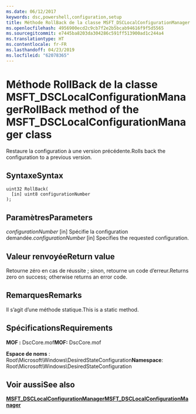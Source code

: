 ```yaml
---
ms.date: 06/12/2017
keywords: dsc,powershell,configuration,setup
title: Méthode RollBack de la classe MSFT_DSCLocalConfigurationManager
ms.openlocfilehash: 4956900ecd2c9cb7f2e2b5bcab94616f9f5d5565
ms.sourcegitcommit: e7445ba8203da304286c591ff513900ad1c244a4
ms.translationtype: HT
ms.contentlocale: fr-FR
ms.lasthandoff: 04/23/2019
ms.locfileid: "62078365"
---
```

# <a name="rollback-method-of-the-msftdsclocalconfigurationmanager-class"></a><span data-ttu-id="a7206-103">Méthode RollBack de la classe MSFT_DSCLocalConfigurationManager</span><span class="sxs-lookup"><span data-stu-id="a7206-103">RollBack method of the MSFT_DSCLocalConfigurationManager class</span></span>

<span data-ttu-id="a7206-104">Restaure la configuration à une version précédente.</span><span class="sxs-lookup"><span data-stu-id="a7206-104">Rolls back the configuration to a previous version.</span></span>

## <a name="syntax"></a><span data-ttu-id="a7206-105">Syntaxe</span><span class="sxs-lookup"><span data-stu-id="a7206-105">Syntax</span></span>

```mof
uint32 RollBack(
  [in] uint8 configurationNumber
);
```

## <a name="parameters"></a><span data-ttu-id="a7206-106">Paramètres</span><span class="sxs-lookup"><span data-stu-id="a7206-106">Parameters</span></span>

<span data-ttu-id="a7206-107">*configurationNumber* \[in\] Spécifie la configuration demandée.</span><span class="sxs-lookup"><span data-stu-id="a7206-107">*configurationNumber* \[in\] Specifies the requested configuration.</span></span>

## <a name="return-value"></a><span data-ttu-id="a7206-108">Valeur renvoyée</span><span class="sxs-lookup"><span data-stu-id="a7206-108">Return value</span></span>

<span data-ttu-id="a7206-109">Retourne zéro en cas de réussite ; sinon, retourne un code d’erreur.</span><span class="sxs-lookup"><span data-stu-id="a7206-109">Returns zero on success; otherwise returns an error code.</span></span>

## <a name="remarks"></a><span data-ttu-id="a7206-110">Remarques</span><span class="sxs-lookup"><span data-stu-id="a7206-110">Remarks</span></span>

<span data-ttu-id="a7206-111">Il s’agit d’une méthode statique.</span><span class="sxs-lookup"><span data-stu-id="a7206-111">This is a static method.</span></span>

## <a name="requirements"></a><span data-ttu-id="a7206-112">Spécifications</span><span class="sxs-lookup"><span data-stu-id="a7206-112">Requirements</span></span>

<span data-ttu-id="a7206-113">**MOF :** DscCore.mof</span><span class="sxs-lookup"><span data-stu-id="a7206-113">**MOF:** DscCore.mof</span></span>

<span data-ttu-id="a7206-114">**Espace de noms** : Root\Microsoft\Windows\DesiredStateConfiguration</span><span class="sxs-lookup"><span data-stu-id="a7206-114">**Namespace**: Root\Microsoft\Windows\DesiredStateConfiguration</span></span>

## <a name="see-also"></a><span data-ttu-id="a7206-115">Voir aussi</span><span class="sxs-lookup"><span data-stu-id="a7206-115">See also</span></span>

[<span data-ttu-id="a7206-116">**MSFT_DSCLocalConfigurationManager**</span><span class="sxs-lookup"><span data-stu-id="a7206-116">**MSFT_DSCLocalConfigurationManager**</span></span>](msft-dsclocalconfigurationmanager.md)